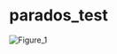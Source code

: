 # parados_test

![Figure_1](https://github.com/user-attachments/assets/e4c50fc1-d8b7-4f80-aa82-56559ea9e24f)
